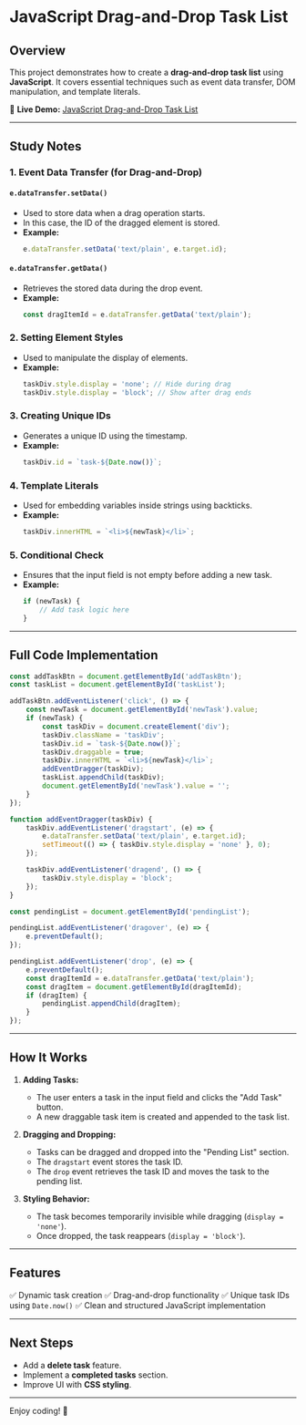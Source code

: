 # JavaScript Drag-and-Drop Task List

## Overview

This project demonstrates how to create a **drag-and-drop task list** using **JavaScript**. It covers essential techniques such as event data transfer, DOM manipulation, and template literals.

🔗 **Live Demo:** [JavaScript Drag-and-Drop Task List](https://journal-of-a-coder.github.io/Day-2-JavaScript-Drag-and-Drop-Task-List/)

---

## Study Notes

### 1. Event Data Transfer (for Drag-and-Drop)

#### `e.dataTransfer.setData()`

- Used to store data when a drag operation starts.
- In this case, the ID of the dragged element is stored.
- **Example:**
  ```js
  e.dataTransfer.setData('text/plain', e.target.id);
  ```

#### `e.dataTransfer.getData()`

- Retrieves the stored data during the drop event.
- **Example:**
  ```js
  const dragItemId = e.dataTransfer.getData('text/plain');
  ```

### 2. Setting Element Styles

- Used to manipulate the display of elements.
- **Example:**
  ```js
  taskDiv.style.display = 'none'; // Hide during drag
  taskDiv.style.display = 'block'; // Show after drag ends
  ```

### 3. Creating Unique IDs

- Generates a unique ID using the timestamp.
- **Example:**
  ```js
  taskDiv.id = `task-${Date.now()}`;
  ```

### 4. Template Literals

- Used for embedding variables inside strings using backticks.
- **Example:**
  ```js
  taskDiv.innerHTML = `<li>${newTask}</li>`;
  ```

### 5. Conditional Check

- Ensures that the input field is not empty before adding a new task.
- **Example:**
  ```js
  if (newTask) {
      // Add task logic here
  }
  ```

---

## Full Code Implementation

```js
const addTaskBtn = document.getElementById('addTaskBtn');
const taskList = document.getElementById('taskList');

addTaskBtn.addEventListener('click', () => {
    const newTask = document.getElementById('newTask').value;
    if (newTask) {
        const taskDiv = document.createElement('div');
        taskDiv.className = 'taskDiv';
        taskDiv.id = `task-${Date.now()}`;
        taskDiv.draggable = true;
        taskDiv.innerHTML = `<li>${newTask}</li>`;
        addEventDragger(taskDiv);
        taskList.appendChild(taskDiv);
        document.getElementById('newTask').value = '';
    }
});

function addEventDragger(taskDiv) {
    taskDiv.addEventListener('dragstart', (e) => {
        e.dataTransfer.setData('text/plain', e.target.id);
        setTimeout(() => { taskDiv.style.display = 'none' }, 0);
    });

    taskDiv.addEventListener('dragend', () => {
        taskDiv.style.display = 'block';
    });
}

const pendingList = document.getElementById('pendingList');

pendingList.addEventListener('dragover', (e) => {
    e.preventDefault();
});

pendingList.addEventListener('drop', (e) => {
    e.preventDefault();
    const dragItemId = e.dataTransfer.getData('text/plain');
    const dragItem = document.getElementById(dragItemId);
    if (dragItem) {
        pendingList.appendChild(dragItem);
    }
});
```

---

## How It Works

1. **Adding Tasks:**

   - The user enters a task in the input field and clicks the "Add Task" button.
   - A new draggable task item is created and appended to the task list.

2. **Dragging and Dropping:**

   - Tasks can be dragged and dropped into the "Pending List" section.
   - The `dragstart` event stores the task ID.
   - The `drop` event retrieves the task ID and moves the task to the pending list.

3. **Styling Behavior:**

   - The task becomes temporarily invisible while dragging (`display = 'none'`).
   - Once dropped, the task reappears (`display = 'block'`).

---

## Features

✅ Dynamic task creation
✅ Drag-and-drop functionality
✅ Unique task IDs using `Date.now()`
✅ Clean and structured JavaScript implementation

---

## Next Steps

- Add a **delete task** feature.
- Implement a **completed tasks** section.
- Improve UI with **CSS styling**.

---

Enjoy coding! 🚀

